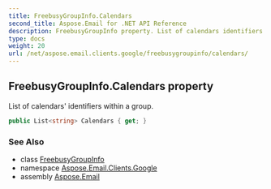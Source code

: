 ```yaml
---
title: FreebusyGroupInfo.Calendars
second_title: Aspose.Email for .NET API Reference
description: FreebusyGroupInfo property. List of calendars identifiers within a group
type: docs
weight: 20
url: /net/aspose.email.clients.google/freebusygroupinfo/calendars/
---
```

## FreebusyGroupInfo.Calendars property

List of calendars' identifiers within a group.

```csharp
public List<string> Calendars { get; }
```

### See Also

* class [FreebusyGroupInfo](../)
* namespace [Aspose.Email.Clients.Google](../../freebusygroupinfo/)
* assembly [Aspose.Email](../../../)


